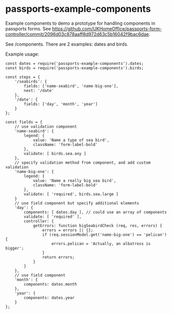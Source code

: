 # passports-example-components
Example components to demo a prototype for handling components in passports forms. See https://github.com/UKHomeOffice/passports-form-controller/commit/2096d03c878aaff8d972d63c5b16042f9bac6dae.

See /components. There are 2 examples: dates and birds.

Example usage:
```
const dates = require('passports-example-components').dates;
const birds = require('passports-example-components').birds;

const steps = {
    '/seabirds': {
        fields: ['name-seabird', 'name-big-one'],
        next: '/date'
    },
    '/date': {
        fields: ['day', 'month', 'year']
    }
};

const fields = {
    // use validation component
    'name-seabird': {
        legend: {
            value: 'Name a type of sea bird',
            className: 'form-label-bold'
        },
        validate: [ birds.sea.any ]
    },
    // specify validation method from component, and add custom validation
    'name-big-one': {
        legend: {
            value: 'Name a really big sea bird',
            className: 'form-label-bold'
        },
        validate: [ 'required', birds.sea.large ]
    }
    // use field component but specify additional elements
    'day': {
        components: [ dates.day ], // could use an array of components
        validate: [ 'required' ],
        controller: {
            getErrors: function bigSeabirdCheck (req, res, errors) {
                errors = errors || {};
                if (req.sessionModel.get('name-big-one') == 'pelican') {
                    errors.pelican = 'Actually, an albatross is bigger';
                }
                return errors;
            }
        }
    },
    // use field component
    'month': {
        components: dates.month
    },
    'year': {
        components: dates.year
    }
};
```